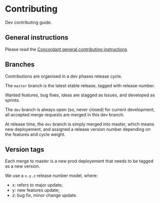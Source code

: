 # Contributing

Dev contributing guide.

## General instructions

Please read the [Concordant general contributing instructions](https://github.com/concordant/.github/blob/main/CONTRIBUTING.md)

## Branches

Contributions are organised in a dev phases release cycle.

The `master` branch is the latest stable release, tagged with release number.

Wanted features, bug fixes, ideas are stagged as Issues, and developed as sprints.

The `dev` branch is always open (so, never closed) for current development, all accepted merge requests are merged in this dev branch.

At release time, the `dev` branch is simply merged into master, which means new deployement, and assigned a release version number depending on the features and cycle weight.

## Version tags

Each merge to master is a new prod deployement that needs to be tagged as a new version.

We use a `x.y.z` release number model, where:

- x: refers to major update;
- y: new features update;
- z: bug fix, minor change update.
